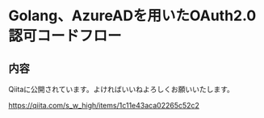 # Golang、AzureADを用いたOAuth2.0認可コードフロー

## 内容

Qiitaに公開されています。よければいいねよろしくお願いいたします。

https://qiita.com/s_w_high/items/1c11e43aca02265c52c2